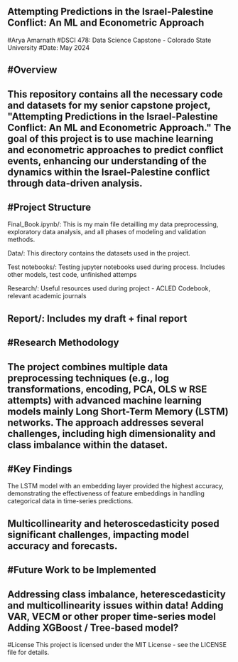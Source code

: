 ## Attempting Predictions in the Israel-Palestine Conflict: An ML and Econometric Approach 
#Arya Amarnath
#DSCI 478: Data Science Capstone - Colorado State University
#Date: May 2024

#Overview
-------------------
This repository contains all the necessary code and datasets for my senior capstone project, "Attempting Predictions in the Israel-Palestine Conflict: An ML and Econometric Approach." The goal of this project is to use machine learning and econometric approaches to predict conflict events, enhancing our understanding of the dynamics within the Israel-Palestine conflict through data-driven analysis. 
-------------------


#Project Structure
-------------------
Final_Book.ipynb/: This is my main file detailling my data preprocessing, exploratory data analysis, and all phases of modeling and validation methods. 

Data/: This directory contains the datasets used in the project.

Test notebooks/: Testing jupyter notebooks used during process. Includes other models, test code, unfinished attemps

Research/: Useful resources used during project - ACLED Codebook, relevant academic journals

Report/: Includes my draft + final report 
-------------------


#Research Methodology
-------------------
The project combines multiple data preprocessing techniques (e.g., log transformations, encoding, PCA, OLS w RSE attempts) with advanced machine learning models mainly Long Short-Term Memory (LSTM) networks. The approach addresses several challenges, including high dimensionality and class imbalance within the dataset.
-------------------

#Key Findings
-------------------
The LSTM model with an embedding layer provided the highest accuracy, demonstrating the effectiveness of feature embeddings in handling categorical data in time-series predictions.

Multicollinearity and heteroscedasticity posed significant challenges, impacting model accuracy and forecasts. 
-------------------

#Future Work to be Implemented
-------------------
Addressing class imbalance, heterescedasticity and multicollinearity issues within data!
Adding VAR, VECM or other proper time-series model
Adding XGBoost / Tree-based model? 
-------------------


#License
This project is licensed under the MIT License - see the LICENSE file for details.